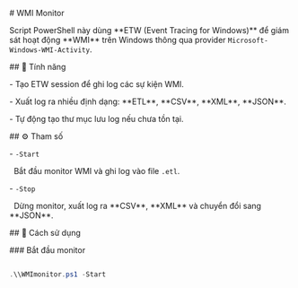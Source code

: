 \# WMI Monitor



Script PowerShell này dùng \*\*ETW (Event Tracing for Windows)\*\* để giám sát hoạt động \*\*WMI\*\* trên Windows thông qua provider `Microsoft-Windows-WMI-Activity`.



\## 📌 Tính năng

\- Tạo ETW session để ghi log các sự kiện WMI.

\- Xuất log ra nhiều định dạng: \*\*ETL\*\*, \*\*CSV\*\*, \*\*XML\*\*, \*\*JSON\*\*.

\- Tự động tạo thư mục lưu log nếu chưa tồn tại.



\## ⚙️ Tham số

\- `-Start`  

&nbsp; Bắt đầu monitor WMI và ghi log vào file `.etl`.



\- `-Stop`  

&nbsp; Dừng monitor, xuất log ra \*\*CSV\*\*, \*\*XML\*\* và chuyển đổi sang \*\*JSON\*\*.





\## 🚀 Cách sử dụng



\### Bắt đầu monitor

```powershell

.\\WMImonitor.ps1 -Start




